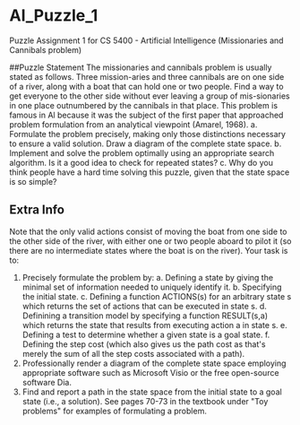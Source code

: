 # AI_Puzzle_1
Puzzle Assignment 1 for CS 5400 - Artificial Intelligence (Missionaries and Cannibals problem)

##Puzzle Statement
The missionaries and cannibals problem is usually stated as follows. Three mission-aries and three cannibals are on one side of a river, along with a boat that can hold one or two people. Find a way to get everyone to the other side without ever leaving a group of mis-sionaries in one place outnumbered by the cannibals in that place. This problem is famous in Al because it was the subject of the first paper that approached problem formulation from an analytical viewpoint (Amarel, 1968).
a. Formulate the problem precisely, making only those distinctions necessary to ensure a
valid solution. Draw a diagram of the complete state space.
b. Implement and solve the problem optimally using an appropriate search algorithm. Is it
a good idea to check for repeated states?
c. Why do you think people have a hard time solving this puzzle, given that the state space is so simple?

## Extra Info
Note that the only valid actions consist of moving the boat from one side to the other side of the river, with either one or two people aboard to pilot it (so there are no intermediate states where the boat is on the river). Your task is to:
1. Precisely formulate the problem by:
a. Defining a state by giving the minimal set of information needed to uniquely identify it.
b. Specifying the initial state.
c. Defining a function ACTIONS(s) for an arbitrary state s which returns the set of actions that can be executed in state s.
d. Definining a transition model by specifying a function RESULT(s,a) which returns the state that results from executing action a in state s.
e. Defining a test to determine whether a given state is a goal state.
f. Defining the step cost (which also gives us the path cost as that's merely the sum of all the step costs associated with a path).
2. Professionally render a diagram of the complete state space employing appropriate software such as Microsoft Visio or the free open-source software Dia.
3. Find and report a path in the state space from the initial state to a goal state (i.e., a solution).
See pages 70-73 in the textbook under "Toy problems" for examples of formulating a problem.
